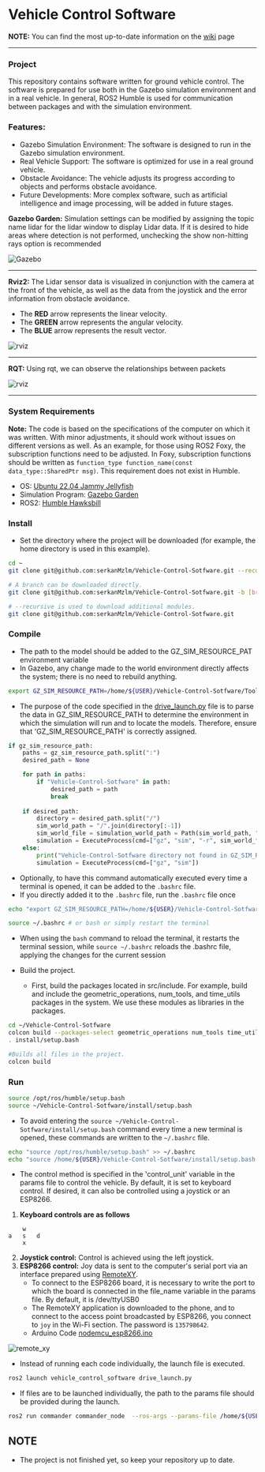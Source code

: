 # Vehicle Control Software

**NOTE:** You can find the most up-to-date information on the [wiki](https://github.com/serkanMzlm/Vehicle-Control-Sotfware/wiki) page

---

### Project

This repository contains software written for ground vehicle control. The software is prepared for use both in the Gazebo simulation environment and in a real vehicle. In general, ROS2 Humble is used for communication between packages and with the simulation environment.

### Features:
- Gazebo Simulation Environment: The software is designed to run in the Gazebo simulation environment.
- Real Vehicle Support: The software is optimized for use in a real ground vehicle.
- Obstacle Avoidance: The vehicle adjusts its progress according to objects and performs obstacle avoidance.
- Future Developments: More complex software, such as artificial intelligence and image processing, will be added in future stages.


**Gazebo Garden:** Simulation settings can be modified by assigning the topic name lidar for the lidar window to display Lidar data. If it is desired to hide areas where detection is not performed, unchecking the show non-hitting rays option is recommended

![Gazebo](./Documentation/images/gz_sim.png)

---

**Rviz2:** The Lidar sensor data is visualized in conjunction with the camera at the front of the vehicle, as well as the data from the joystick and the error information from obstacle avoidance.

- The **RED** arrow represents the linear velocity.
- The **GREEN** arrow represents the angular velocity.
- The **BLUE** arrow represents the result vector.

![rviz](./Documentation/images/rviz2.png)

---

**RQT:** Using rqt, we can observe the relationships between packets

![rviz](./Documentation/images/rosgraph.png)

---

### System Requirements
**Note:** The code is based on the specifications of the computer on which it was written. With minor adjustments, it should work without issues on different versions as well. As an example, for those using ROS2 Foxy, the subscription functions need to be adjusted. In Foxy, subscription functions should be written as `function_type function_name(const data_type::SharedPtr msg)`. This requirement does not exist in Humble.

- OS: [Ubuntu 22.04 Jammy Jellyfish](https://releases.ubuntu.com/jammy/)
- Simulation Program: [Gazebo Garden](https://gazebosim.org/docs/garden/getstarted)
- ROS2: [Humble Hawksbill](https://docs.ros.org/en/humble/index.html)

### Install
- Set the directory where the project will be downloaded (for example, the home directory is used in this example).

```bash
cd ~
git clone git@github.com:serkanMzlm/Vehicle-Control-Sotfware.git --recursive

# A branch can be downloaded directly.
git clone git@github.com:serkanMzlm/Vehicle-Control-Sotfware.git -b [branch_name]

# --recursive is used to download additional modules.
git clone git@github.com:serkanMzlm/Vehicle-Control-Sotfware.git
```

### Compile
- The path to the model should be added to the GZ_SIM_RESOURCE_PAT environment variable
- In Gazebo, any change made to the world environment directly affects the system; there is no need to rebuild anything.
```bash
export GZ_SIM_RESOURCE_PATH=/home/${USER}/Vehicle-Control-Sotfware/Tools/simulation/models"
```
- The purpose of the code specified in the [drive_launch.py](https://github.com/serkanMzlm/Vehicle-Control-Sotfware/blob/main/src/modules/vehicle_control_software/launch/drive_launch.py#L16) file is to parse the data in GZ_SIM_RESOURCE_PATH to determine the environment in which the simulation will run and to locate the models. Therefore, ensure that 'GZ_SIM_RESOURCE_PATH' is correctly assigned.

```python
if gz_sim_resource_path:
    paths = gz_sim_resource_path.split(":")
    desired_path = None

    for path in paths:
        if "Vehicle-Control-Sotfware" in path:
            desired_path = path
            break
    
    if desired_path:
        directory = desired_path.split("/")
        sim_world_path = "/".join(directory[:-1])
        sim_world_file = simulation_world_path = Path(sim_world_path, "worlds", "land_vehicle.sdf")
        simulation = ExecuteProcess(cmd=["gz", "sim", "-r", sim_world_file])
    else:
        print("Vehicle-Control-Sotfware directory not found in GZ_SIM_RESOURCE_PATH.")
        simulation = ExecuteProcess(cmd=["gz", "sim"])
```

- Optionally, to have this command automatically executed every time a terminal is opened, it can be added to the `.bashrc` file.
- If you directly added it to the `.bashrc` file, run the `.bashrc` file once

```bash
echo "export GZ_SIM_RESOURCE_PATH=/home/${USER}/Vehicle-Control-Sotfware/Tools/simulation/models" >> ~/.bashrc 

source ~/.bashrc # or bash or simply restart the terminal
```
- When using the `bash` command to reload the terminal, it restarts the terminal session, while `source ~/.bashrc` reloads the .bashrc file, applying the changes for the current session

- Build the project.
    - First, build the packages located in src/include. For example, build and include the geometric_operations, num_tools, and time_utils packages in the system. We use these modules as libraries in the packages.
    
```bash
cd ~/Vehicle-Control-Sotfware
colcon build --packages-select geometric_operations num_tools time_utils
. install/setup.bash
```
```bash
#Builds all files in the project.
colcon build  
```

### Run
```bash
source /opt/ros/humble/setup.bash
source ~/Vehicle-Control-Sotfware/install/setup.bash
```

- To avoid entering the `source ~/Vehicle-Control-Sotfware/install/setup.bash` command every time a new terminal is opened, these commands are written to the `~/.bashrc` file.
```bash
echo "source /opt/ros/humble/setup.bash" >> ~/.bashrc
echo "source /home/${USER}/Vehicle-Control-Sotfware/install/setup.bash >> ~/.bashrc
```

- The control method is specified in the 'control_unit' variable in the params file to control the vehicle. By default, it is set to keyboard control. If desired, it can also be controlled using a joystick or an ESP8266.

1. **Keyboard controls are as follows**
```
    w
a   s   d   
    x
```
2. **Joystick control:** Control is achieved using the left joystick.
3. **ESP8266 control:** Joy data is sent to the computer's serial port via an interface prepared using [RemoteXY](https://remotexy.com/en/). 
    - To connect to the ESP8266 board, it is necessary to write the port to which the board is connected in the file_name variable in the params file. By default, it is /dev/ttyUSB0
    - The RemoteXY application is downloaded to the phone, and to connect to the access point broadcasted by ESP8266, you connect to `joy` in the Wi-Fi section. The password is `135798642`.
    - Arduino Code [nodemcu_esp8266.ino](https://github.com/serkanMzlm/Vehicle-Control-Sotfware/blob/main/Tools/arduino/nodemcu_esp8266/nodemcu_esp8266.ino)

![remote_xy](./Documentation/images/remotexy.png)

- Instead of running each code individually, the launch file is executed.
```bash
ros2 launch vehicle_control_software drive_launch.py
```
- If files are to be launched individually, the path to the params file should be provided during the launch.
```bash
ros2 run commander commander_node  --ros-args --params-file /home/${USER}/Vehicle-Control-Sotfware/src/modules/vehicle_control_software/config/params.yml
```

## NOTE
- The project is not finished yet, so keep your repository up to date.
